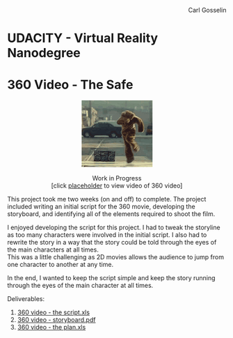 <p align="right">
Carl Gosselin
</p>

# UDACITY - Virtual Reality Nanodegree

# 360 Video - The Safe

<p align="center">
<img src="pics/dancingbear.gif">
</p>
<p align="center">
Work in Progress <br>
[click <a target="_new" href="">placeholder</a> to view video of 360 video]
</p>

This project took me two weeks (on and off) to complete.  The project included writing an initial script for the 360 movie, developing the storyboard, and identifying all of the elements required to shoot the film.

I enjoyed developing the script for this project.  I had to tweak the storyline as too many characters were involved in the initial script.  I also had to rewrite the story in a way that the story could be told through the eyes of the main characters at all times.  
This was a little challenging as 2D movies allows the audience to jump from one character to another at any time.  

In the end, I wanted to keep the script simple and keep the story running through the eyes of the main character at all times.

Deliverables:
1. <a href="">360 video - the script.xls</a>
2. <a href="">360 video - storyboard.pdf</a>
3. <a href="">360 video - the plan.xls</a>




